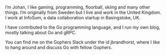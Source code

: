 I’m Johan, I like gaming, programming, floorball, skiing and many other things.
I’m originally from Sweden but I live and work in the United Kingdom.
I work at InfoSum, a data collaboration startup in Basingstoke, UK.

I have contributed to the Go programming language, and I run my own blog,
mostly talking about Go and gRPC.

You can find me on the Gophers Slack under the id jbrandhorst, where I like to
hang around and discuss Go with fellow Gophers.
